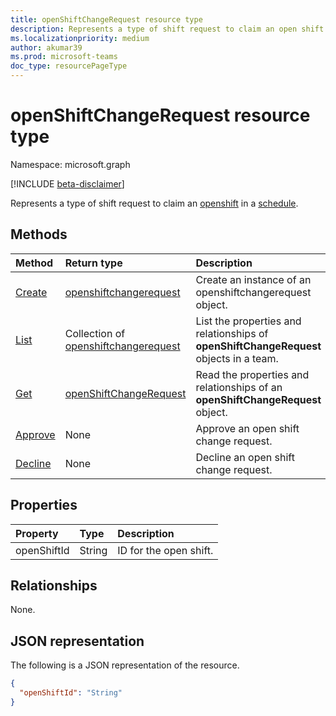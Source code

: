 ```yaml
---
title: openShiftChangeRequest resource type
description: Represents a type of shift request to claim an open shift in a schedule.
ms.localizationpriority: medium
author: akumar39
ms.prod: microsoft-teams
doc_type: resourcePageType
---
```


# openShiftChangeRequest resource type

Namespace: microsoft.graph

[!INCLUDE [beta-disclaimer](../../includes/beta-disclaimer.md)]

Represents a type of shift request to claim an [openshift](../resources/openshift.md) in a [schedule](../resources/schedule.md).

## Methods

| Method                                              | Return type                                                       | Description                                                                            |
| :-------------------------------------------------- | :---------------------------------------------------------------- | :------------------------------------------------------------------------------------- |
| [Create](../api/openshiftchangerequest-post.md)     | [openshiftchangerequest](openshiftchangerequest.md)               | Create an instance of an openshiftchangerequest object.                                |
| [List](../api/openshiftchangerequest-list.md)       | Collection of [openshiftchangerequest](openshiftchangerequest.md) | List the properties and relationships of **openShiftChangeRequest** objects in a team. |
| [Get](../api/openshiftchangerequest-get.md)         | [openShiftChangeRequest](openshiftchangerequest.md)               | Read the properties and relationships of an **openShiftChangeRequest** object.         |
| [Approve](../api/openshiftchangerequest-approve.md) | None                                                              | Approve an open shift change request.                                                  |
| [Decline](../api/openshiftchangerequest-decline.md) | None                                                              | Decline an open shift change request.                                                  |

## Properties

| Property    | Type   | Description            |
| :---------- | :----- | :--------------------- |
| openShiftId | String | ID for the open shift. |

## Relationships

None.

## JSON representation

The following is a JSON representation of the resource.

<!-- {
  "blockType": "resource",
  "optionalProperties": [

  ],
  "@odata.type": "microsoft.graph.openShiftChangeRequest"
}-->

```json
{
  "openShiftId": "String"
}
```

<!-- uuid: 16cd6b66-4b1a-43a1-adaf-3a886856ed98
2019-02-04 14:57:30 UTC -->

<!-- {
  "type": "#page.annotation",
  "description": "openShiftChangeRequest resource",
  "keywords": "",
  "section": "documentation",
  "tocPath": ""
}-->
